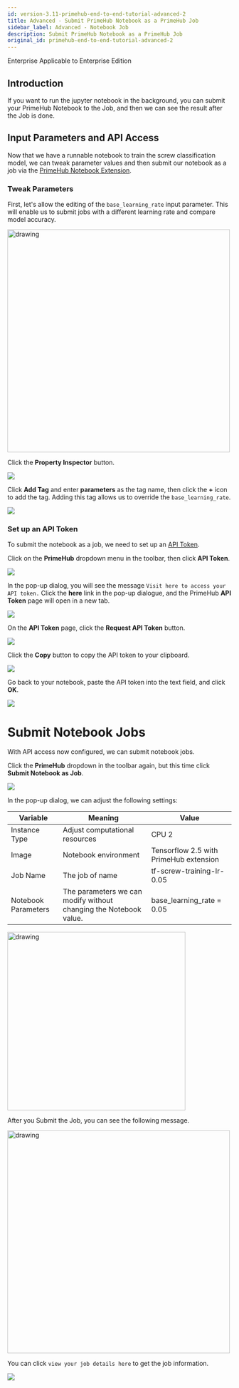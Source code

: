 ```yaml
---
id: version-3.11-primehub-end-to-end-tutorial-advanced-2
title: Advanced - Submit PrimeHub Notebook as a PrimeHub Job
sidebar_label: Advanced - Notebook Job
description: Submit PrimeHub Notebook as a PrimeHub Job
original_id: primehub-end-to-end-tutorial-advanced-2
---
```

<div class="label-sect">
  <div class="ee-only tooltip">Enterprise
    <span class="tooltiptext">Applicable to Enterprise Edition</span>
  </div>
</div>

## Introduction

If you want to run the jupyter notebook in the background, you can submit your PrimeHub Notebook to the Job, and then we can see the result after the Job is done.

## Input Parameters and API Access

Now that we have a runnable notebook to train the screw classification model, we can tweak parameter values and then submit our notebook as a job via the [PrimeHub Notebook Extension](ph-notebook-extension).

### Tweak Parameters

First, let's allow the editing of the `base_learning_rate` input parameter. This will enable us to submit jobs with a different learning rate and compare model accuracy.

<img src="assets/primehub-end-to-end-tutorial-base-learning-rate.png" alt="drawing" width="500"/>

Click the **Property Inspector** button.

![](assets/primehub-end-to-end-tutorial-property-inspector-sm.png)

Click **Add Tag** and enter **parameters** as the tag name, then click the **+** icon to add the tag. Adding this tag allows us to override the `base_learning_rate`.

![](assets/primehub-end-to-end-tutorial-property-inspector-parameters.png)

### **Set up an API Token**

To submit the notebook as a job, we need to set up an [API Token](tasks/api-token).

Click on the **PrimeHub** dropdown menu in the toolbar, then click **API Token**.

![](assets/primehub-end-to-end-tutorial-extension-api-token.png)

In the pop-up dialog, you will see the message `Visit here to access your API token.` Click the **here** link in the pop-up dialogue, and the PrimeHub **API Token** page will open in a new tab.

![](assets/ph-extension-token.png)

On the **API Token** page, click the **Request API Token** button.

![](assets/tutorial_request_api_token.png)

Click the **Copy** button to copy the API token to your clipboard.

![](assets/tutorial_copy_api_token.png)

Go back to your notebook, paste the API token into the text field, and click **OK**.

![](assets/primehub-end-to-end-tutorial-extension-api-token-value.png)

# **Submit Notebook Jobs**

With API access now configured, we can submit notebook jobs.

Click the **PrimeHub** dropdown in the toolbar again, but this time click **Submit Notebook as Job**.

![](assets/primehub-end-to-end-tutorial-extension-submit.png)

In the pop-up dialog, we can adjust the following settings:

| Variable | Meaning | Value |
| --- | --- | --- |
| Instance Type | Adjust computational resources | CPU 2 |
| Image | Notebook environment | Tensorflow 2.5 with PrimeHub extension |
| Job Name | The job of name | tf-screw-training-lr-0.05 |
| Notebook Parameters | The parameters we can modify without changing the Notebook value. | base_learning_rate = 0.05 |

<img src="assets/primehub-end-to-end-tutorial-submit-notebook-as-job.png" alt="drawing" width="400"/>

After you Submit the Job, you can see the following message.

<img src="assets/primehub-end-to-end-tutorial-job-submitted.png" alt="drawing" width="500"/>

You can click `view your job details here` to get the job information.

![](assets/primehub-end-to-end-tutorial-job-details.png)